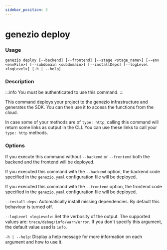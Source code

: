 ```yaml
---
sidebar_position: 3
---
```


# genezio deploy

### Usage

`genezio deploy [--backend] [--frontend] [--stage <stage_name>] [--env <envFile>] [--subdomain <subdomain>] [--installDeps] [--logLevel <logLevel>] [-h | --help]`

### Description

<!-- :::info -->

:::info
You must be authenticated to use this command.
:::

<!-- ::: -->

This command deploys your project to the genezio infrastructure and generates the SDK. You can then use it to access the functions from the cloud.

In case some of your methods are of `type: http`, calling this command will return some links as output in the CLI. You can use these links to call your `type: http` methods.

### Options

If you execute this command without `--backend` or `--frontend` both the backend and the frontend will be deployed.

If you executed this command with the `--backend` option, the backend code specified in the `genezio.yaml` configuration file will be deployed.&#x20;

If you executed this command with the `--frontend` option, the frontend code specified in the `genezio.yaml` configuration file will be deployed.&#x20;

`--install-deps`: Automatically install missing dependencies. By default this behaviour is turned off.

`--logLevel <logLevel>`: Set the verbosity of the output. The supported values are: `trace/debug/info/warn/error`. If you don't specify this argument, the default value used is `info`.

`-h | --help`: Display a help message for more information on each argument and how to use it.

